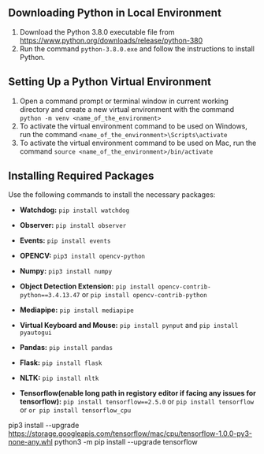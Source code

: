 ## Downloading Python in Local Environment

1. Download the Python 3.8.0 executable file from https://www.python.org/downloads/release/python-380
2. Run the command `python-3.8.0.exe` and follow the instructions to install Python.


## Setting Up a Python Virtual Environment

1. Open a command prompt or terminal window in current working directory and create a new virtual environment with the command `python -m venv <name_of_the_environment>`
2. To activate the virtual environment command to be used on Windows, run the command `<name_of_the_environment>\Scripts\activate`
3. To activate the virtual environment command to be used on Mac, run the command `source <name_of_the_environment>/bin/activate`

## Installing Required Packages

Use the following commands to install the necessary packages:

- **Watchdog:** `pip install watchdog`
- **Observer:** `pip install observer`
- **Events:** `pip install events`
- **OPENCV:** `pip3 install opencv-python`
- **Numpy:** `pip3 install numpy`
- **Object Detection Extension:** `pip install opencv-contrib-python==3.4.13.47` or `pip install opencv-contrib-python`
- **Mediapipe:** `pip install mediapipe`
- **Virtual Keyboard and Mouse:** `pip install pynput`  and `pip install pyautogui` 
- **Pandas:** `pip install pandas`
- **Flask:** `pip install flask`
- **NLTK:** `pip install nltk`


- **Tensorflow(enable long path in registory editor if facing any issues for tensorflow):** `pip install tensorflow==2.5.0`  or `pip install tensorflow` or `or pip install tensorflow_cpu`

pip3 install --upgrade https://storage.googleapis.com/tensorflow/mac/cpu/tensorflow-1.0.0-py3-none-any.whl
python3 -m pip install --upgrade tensorflow

